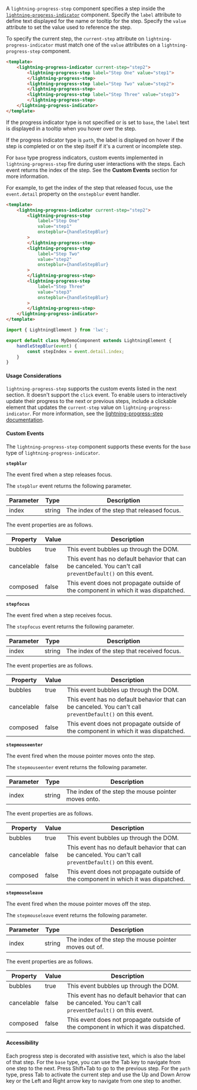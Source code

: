 A `lightning-progress-step` component specifies a step inside the [`lightning-progress-indicator`](bundle/lightning-progress-indicator/documentation) component.
Specify the `label` attribute to define text displayed for the name or tooltip for the step.
Specify the `value` attribute to set the value used to reference the step.

To specify the current step, the `current-step` attribute on `lightning-progress-indicator`
must match one of the `value` attributes on a `lightning-progress-step` component.

```html
<template>
    <lightning-progress-indicator current-step="step2">
        <lightning-progress-step label="Step One" value="step1">
        </lightning-progress-step>
        <lightning-progress-step label="Step Two" value="step2">
        </lightning-progress-step>
        <lightning-progress-step label="Step Three" value="step3">
        </lightning-progress-step>
    </lightning-progress-indicator>
</template>
```

If the progress indicator type is not specified or is set to `base`, the
`label` text is displayed in a tooltip when you hover
over the step.

If the progress indicator type is `path`, the label is
displayed on hover if the step is completed or on the step itself if it's a
current or incomplete step.

For `base` type progress indicators, custom events implemented in `lightning-progress-step` fire during user interactions with the steps. Each event returns the index of the step. See the **Custom Events** section for more information.

For example, to get the index of the step that released focus, use the `event.detail` property on the `onstepblur` event handler.

```html
<template>
    <lightning-progress-indicator current-step="step2">
        <lightning-progress-step
            label="Step One"
            value="step1"
            onstepblur={handleStepBlur}
        >
        </lightning-progress-step>
        <lightning-progress-step
            label="Step Two"
            value="step2"
            onstepblur={handleStepBlur}
        >
        </lightning-progress-step>
        <lightning-progress-step
            label="Step Three"
            value="step3"
            onstepblur={handleStepBlur}
        >
        </lightning-progress-step>
    </lightning-progress-indicator>
</template>
```

```javascript
import { LightningElement } from 'lwc';

export default class MyDemoComponent extends LightningElement {
    handleStepBlur(event) {
        const stepIndex = event.detail.index;
    }
}
```

#### Usage Considerations

`lightning-progress-step` supports the custom events listed in the next section. It doesn't support the `click` event. To enable users to interactively update their progress to the next or previous steps, include a clickable element that updates the `current-step` value on `lightning-progress-indicator`. For more information, see the [lightning-progress-step documentation](bundle/lightning-progress-indicator/documentation).

#### Custom Events

The `lightning-progress-step` component supports these events for the `base` type of `lightning-progress-indicator`.

**`stepblur`**

The event fired when a step releases focus.

The `stepblur` event returns the following parameter.

| Parameter | Type   | Description                                |
| --------- | ------ | ------------------------------------------ |
| index     | string | The index of the step that released focus. |

The event properties are as follows.

| Property   | Value | Description                                                                                               |
| ---------- | ----- | --------------------------------------------------------------------------------------------------------- |
| bubbles    | true  | This event bubbles up through the DOM.                                                                    |
| cancelable | false | This event has no default behavior that can be canceled. You can't call `preventDefault()` on this event. |
| composed   | false | This event does not propagate outside of the component in which it was dispatched.                        |

**`stepfocus`**

The event fired when a step receives focus.

The `stepfocus` event returns the following parameter.

| Parameter | Type   | Description                                |
| --------- | ------ | ------------------------------------------ |
| index     | string | The index of the step that received focus. |

The event properties are as follows.

| Property   | Value | Description                                                                                               |
| ---------- | ----- | --------------------------------------------------------------------------------------------------------- |
| bubbles    | true  | This event bubbles up through the DOM.                                                                    |
| cancelable | false | This event has no default behavior that can be canceled. You can't call `preventDefault()` on this event. |
| composed   | false | This event does not propagate outside of the component in which it was dispatched.                        |

**`stepmouseenter`**

The event fired when the mouse pointer moves onto the step.

The `stepmouseenter` event returns the following parameter.

| Parameter | Type   | Description                                         |
| --------- | ------ | --------------------------------------------------- |
| index     | string | The index of the step the mouse pointer moves onto. |

The event properties are as follows.

| Property   | Value | Description                                                                                               |
| ---------- | ----- | --------------------------------------------------------------------------------------------------------- |
| bubbles    | true  | This event bubbles up through the DOM.                                                                    |
| cancelable | false | This event has no default behavior that can be canceled. You can't call `preventDefault()` on this event. |
| composed   | false | This event does not propagate outside of the component in which it was dispatched.                        |

**`stepmouseleave`**

The event fired when the mouse pointer moves off the step.

The `stepmouseleave` event returns the following parameter.

| Parameter | Type   | Description                                           |
| --------- | ------ | ----------------------------------------------------- |
| index     | string | The index of the step the mouse pointer moves out of. |

The event properties are as follows.

| Property   | Value | Description                                                                                               |
| ---------- | ----- | --------------------------------------------------------------------------------------------------------- |
| bubbles    | true  | This event bubbles up through the DOM.                                                                    |
| cancelable | false | This event has no default behavior that can be canceled. You can't call `preventDefault()` on this event. |
| composed   | false | This event does not propagate outside of the component in which it was dispatched.                        |

#### Accessibility

Each progress step is decorated with assistive text, which is also the label
of that step. For the `base` type, you can use the Tab key to navigate from one
step to the next. Press Shift+Tab to go to the previous step. For the `path`
type, press Tab to activate the current step and use the Up and Down Arrow key
or the Left and Right arrow key to navigate from one step to another.
